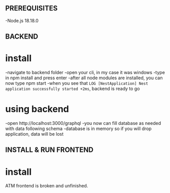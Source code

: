 ## PREREQUISITES

-Node.js 18.18.0

## BACKEND

# install
-navigate to backend folder
-open your cli, in my case it was windows
-type in npm install and press enter
-after all node modules are installed, you can now type npm start
-when you see that ```LOG [NestApplication] Nest application successfully started +2ms```, backend is ready to go

# using backend
-open http://localhost:3000/graphql
-you now can fill database as needed with data following schema
-database is in memory so if you will drop application, data will be lost

## INSTALL & RUN FRONTEND

# install
ATM frontend is broken and unfinished.
